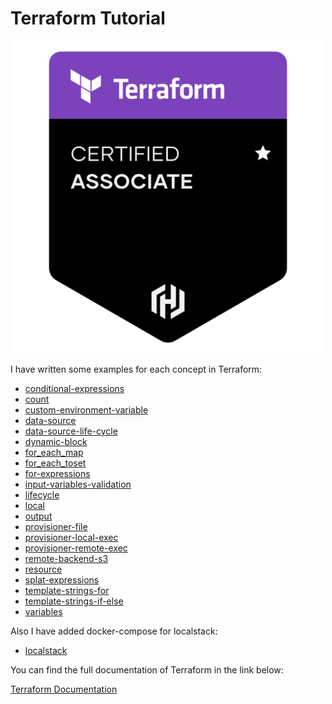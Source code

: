 # Terraform Tutorial

<p align="center" style="text-align:center;">
  <img alt="HashiCorp Terraform" src="images/terraform.png" width="500" />
</p>

I have written some examples for each concept in Terraform:

- [conditional-expressions](conditional-expressions)
- [count](count)
- [custom-environment-variable](custom-environment-variable)
- [data-source](data-source)
- [data-source-life-cycle](data-source-life-cycle)
- [dynamic-block](dynamic-block)
- [for_each_map](for_each_map)
- [for_each_toset](for_each_toset)
- [for-expressions](for-expressions)
- [input-variables-validation](input-variables-validation)
- [lifecycle](lifecycle)
- [local](local)
- [output](output)
- [provisioner-file](provisioner-file)
- [provisioner-local-exec](provisioner-local-exec)
- [provisioner-remote-exec](provisioner-remote-exec)
- [remote-backend-s3](remote-backend-s3)
- [resource](resource)
- [splat-expressions](splat-expressions)
- [template-strings-for](template-strings-for)
- [template-strings-if-else](template-strings-if-else)
- [variables](variables)

Also I have added docker-compose for localstack:

- [localstack](localstack)

You can find the full documentation of Terraform in the link below:

[Terraform Documentation](https://developer.hashicorp.com/terraform/docs)